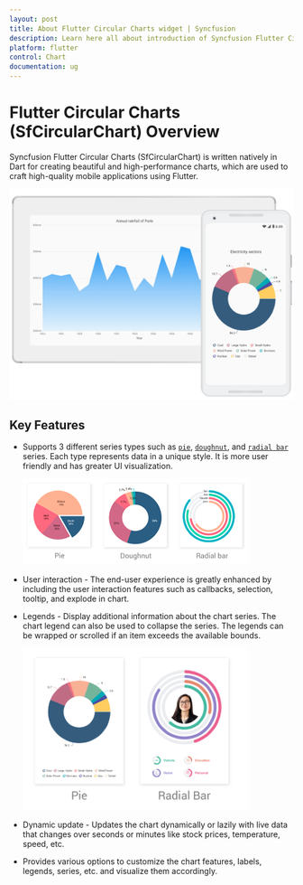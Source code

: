 ```yaml
---
layout: post
title: About Flutter Circular Charts widget | Syncfusion
description: Learn here all about introduction of Syncfusion Flutter Circular Charts (SfCircularChart) widget, its features, and more.
platform: flutter
control: Chart
documentation: ug
---
```


# Flutter Circular Charts (SfCircularChart) Overview

Syncfusion Flutter Circular Charts (SfCircularChart) is written natively in Dart for creating beautiful and high-performance charts, which are used to craft high-quality mobile applications using Flutter.

![Overview Flutter chart](images/overview/overview.png)

## Key Features

* Supports 3 different series types such as [`pie`](https://www.syncfusion.com/flutter-widgets/flutter-charts/chart-types/pie-chart), [`doughnut`](https://www.syncfusion.com/flutter-widgets/flutter-charts/chart-types/doughnut-chart), and [`radial bar`](https://www.syncfusion.com/flutter-widgets/flutter-charts/chart-types/radial-bar-chart) series. Each type represents data in a unique style. It is more user friendly and has greater UI visualization.

  ![Chart Types](images/overview/chart_types_circular.png)

* User interaction - The end-user experience is greatly enhanced by including the user interaction features such as callbacks, selection, tooltip, and explode in chart. 

* Legends - Display additional information about the chart series. The chart legend can also be used to collapse the series. The legends can be wrapped or scrolled if an item exceeds the available bounds. 

  ![Legend](images/overview/chart_legend_circular.png)

* Dynamic update - Updates the chart dynamically or lazily with live data that changes over seconds or minutes like stock prices, temperature, speed, etc.

* Provides various options to customize the chart features, labels, legends, series, etc. and visualize them accordingly.
